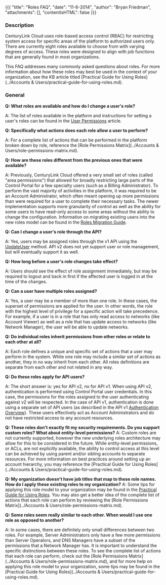 {{{
  "title": "Roles FAQ",
  "date": "11-6-2014",
  "author": "Bryan Friedman",
  "attachments": [],
  "contentIsHTML": false
}}}

### Description

CenturyLink Cloud uses role-based access control (RBAC) for restricting system access for specific areas of the platform to authorized users only. There are currently eight roles available to choose from with varying degrees of access. These roles were designed to align with job functions that are generally found in most organizations.

This FAQ addresses many commonly asked questions about roles. For more information about how these roles may best be used in the context of your organization, see the KB article titled [Practical Guide for Using Roles](../Accounts & Users/practical-guide-for-using-roles.md).

### General</strong>

**Q: What roles are available and how do I change a user's role?**

A: The list of roles available in the platform and instructions for setting a user's roles can be found in the [User Permissions](user-permissions.md) article.

**Q: Specifically what actions does each role allow a user to perform?**

A: For a complete list of actions that can be performed in the platform broken down by role, reference the [Role Permissions Matrix](../Accounts & Users/role-permissions-matrix.md).

**Q: How are these roles different from the previous ones that were available?**

A: Previously, CenturyLink Cloud offered a very small set of roles (called "area permissions") that allowed for broadly restricting large parts of the Control Portal for a few specialty users (such as a Billing Administrator). To perform the vast majority of activities in the platform, it was required to be an Account Administrator, which often meant opening up more permissions than were required for a user to complete their necessary tasks. The newer implementation supports more granularity of control as well as the ability for some users to have read-only access to some areas without the ability to change the configuration. Information on migrating existing users into the new roles model can be found in the [Roles Migration Guide](roles-migration-guide.md).

**Q: Can I change a user's role through the API?**

A: Yes, users may be assigned roles through the v1 API using the [UpdateUser](http://www.centurylinkcloud.com/api-docs/v1#users-updateuser) method. API v2 does not yet support user or role management, but will eventually support it as well.

**Q: How long before a user's role changes take effect?**

A: Users should see the effect of role assignment immediately, but may be required to logout and back in first if the affected user is logged in at the time of the changes.

**Q: Can a user have multiple roles assigned?**

A: Yes, a user may be a member of more than one role. In these cases, the superset of permissions are applied for the user. In other words, the role with the highest level of privilege for a specific action will take precedence. For example, if a user is in a role that has only read access to networks (like Account Viewer) as well as a role that has update access to networks (like Network Manager), the user will be able to update networks.

**Q: Do individual roles inherit permissions from other roles or relate to each other at all?**

A: Each role defines a unique and specific set of actions that a user may perform in the system. While one role may include a similar set of actions as another, they in no way inherit from each other. All roles definitions are separate from each other and not related in any way.

**Q: Do these roles apply for API users?**

A: The short answer is: yes for API v2, no for API v1. When using API v2, authentication is performed using Control Portal user credentials. In this case, the permissions for the roles assigned to the user authenticating against v2 will be respected. In the case of API v1, authentication is done using a separate set of API users (as described in the API v1 <a href="http://www.centurylinkcloud.com/api-docs/v1#authentication-authentication-overview">Authentication Overview</a>). These users effectively act as Account Administrators and do not have restricted access to any account resources.

**Q: These roles don't exactly fit my security requirements. Do you support custom roles? What about entity-level permissions?**
A: Custom roles are not currently supported, however the new underlying roles architecture may allow for this to be considered in the future. While entity-level permissions, or ACLs, are not explicitly available, the ability to control access at this level can be achieved by using parent and/or sibling accounts to separate resources. For more information on best practices around setting up an account hierarchy, you may reference the [Practical Guide for Using Roles](../Accounts & Users/practical-guide-for-using-roles.md).

**Q: My organization doesn't have job titles that map to these role names. How do I apply these existing roles to my organization?**
A: Some tips for applying this role model to your organization may be found in the <a href="../../accounts-&-users/practical-guide-for-using-roles.md">Practical Guide for Using Roles</a>. You may also get a better idea of the complete list of actions that each role can perform by reviewing the [Role Permissions Matrix](../Accounts & Users/role-permissions-matrix.md).

**Q: Some roles seem really similar to each other. When would I use one role as opposed to another?**

A: In some cases, there are definitely only small differences between two roles. For example, Server Administrators only have a few more permissions than Server Operators, and DNS Managers have a subset of the permissions that a Network Manager has. It is important to understand the specific distinctions between these roles. To see the complete list of actions that each role can perform, check out the [Role Permissions Matrix](../Accounts & Users/role-permissions-matrix.md), and for more help on applying this role model to your organization, some tips may be found in the [Practical Guide for Using Roles](../Accounts & Users/practical-guide-for-using-roles.md).
